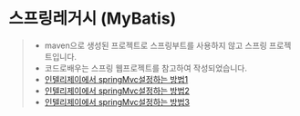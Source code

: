# 스프링레거시 (MyBatis)

>  - maven으로 생성된 프로젝트로 스프링부트를 사용하지 않고 스프링 프로젝트입니다.
>  - 코드로배우는 스프링 웹프로젝트를 참고하여 작성되었습니다.
>  - [인텔리제이에서 springMvc설정하는 방법1](https://glow153.tistory.com/25)
>  - [인텔리제이에서 springMvc설정하는 방법2](https://jeeneee.dev/spring/spring-project-intellij/)
>  - [인텔리제이에서 springMvc설정하는 방법3](https://whitepaek.tistory.com/56)

